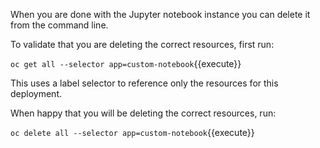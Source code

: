 When you are done with the Jupyter notebook instance you can delete it from the command line.

To validate that you are deleting the correct resources, first run:

``oc get all --selector app=custom-notebook``{{execute}}

This uses a label selector to reference only the resources for this deployment.

When happy that you will be deleting the correct resources, run:

``oc delete all --selector app=custom-notebook``{{execute}}
